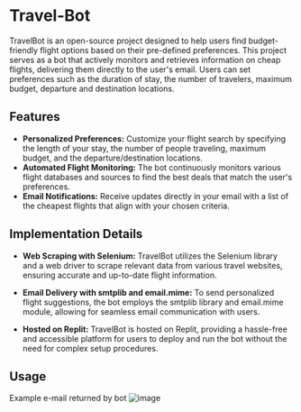 # Travel-Bot

TravelBot is an open-source project designed to help users find budget-friendly flight options based on their pre-defined preferences. This project serves as a bot that actively monitors and retrieves information on cheap flights, delivering them directly to the user's email. Users can set preferences such as the duration of stay, the number of travelers, maximum budget, departure and destination locations.

## Features
- **Personalized Preferences:** Customize your flight search by specifying the length of your stay, the number of people traveling, maximum budget, and the departure/destination locations.
- **Automated Flight Monitoring:** The bot continuously monitors various flight databases and sources to find the best deals that match the user's preferences.
- **Email Notifications:** Receive updates directly in your email with a list of the cheapest flights that align with your chosen criteria.
## Implementation Details

- **Web Scraping with Selenium:** TravelBot utilizes the Selenium library and a web driver to scrape relevant data from various travel websites, ensuring accurate and up-to-date flight information.

- **Email Delivery with smtplib and email.mime:** To send personalized flight suggestions, the bot employs the smtplib library and email.mime module, allowing for seamless email communication with users.

- **Hosted on Replit:** TravelBot is hosted on Replit, providing a hassle-free and accessible platform for users to deploy and run the bot without the need for complex setup procedures.

## Usage 
Example e-mail returned by bot
![image](https://github.com/katarzynamichalskaa/Travel-Bot/assets/92379328/cbbeec0a-0bd2-42d7-8832-93aa70e18c24)
